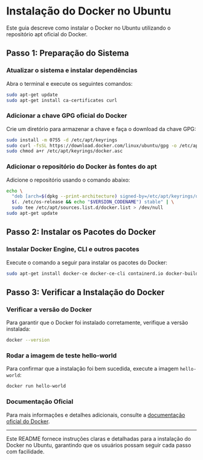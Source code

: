 # Instalação do Docker no Ubuntu

Este guia descreve como instalar o Docker no Ubuntu utilizando o repositório apt oficial do Docker.

## Passo 1: Preparação do Sistema

### Atualizar o sistema e instalar dependências
Abra o terminal e execute os seguintes comandos:
```bash
sudo apt-get update
sudo apt-get install ca-certificates curl
```

### Adicionar a chave GPG oficial do Docker
Crie um diretório para armazenar a chave e faça o download da chave GPG:
```bash
sudo install -m 0755 -d /etc/apt/keyrings
sudo curl -fsSL https://download.docker.com/linux/ubuntu/gpg -o /etc/apt/keyrings/docker.asc
sudo chmod a+r /etc/apt/keyrings/docker.asc
```

### Adicionar o repositório do Docker às fontes do apt
Adicione o repositório usando o comando abaixo:
```bash
echo \
  "deb [arch=$(dpkg --print-architecture) signed-by=/etc/apt/keyrings/docker.asc] https://download.docker.com/linux/ubuntu \
  $(. /etc/os-release && echo "$VERSION_CODENAME") stable" | \
  sudo tee /etc/apt/sources.list.d/docker.list > /dev/null
sudo apt-get update
```

## Passo 2: Instalar os Pacotes do Docker

### Instalar Docker Engine, CLI e outros pacotes
Execute o comando a seguir para instalar os pacotes do Docker:
```bash
sudo apt-get install docker-ce docker-ce-cli containerd.io docker-buildx-plugin docker-compose-plugin
```

## Passo 3: Verificar a Instalação do Docker

### Verificar a versão do Docker
Para garantir que o Docker foi instalado corretamente, verifique a versão instalada:
```bash
docker --version
```

### Rodar a imagem de teste hello-world
Para confirmar que a instalação foi bem sucedida, execute a imagem `hello-world`:
```bash
docker run hello-world
```

### Documentação Oficial

Para mais informações e detalhes adicionais, consulte a [documentação oficial do Docker](https://docs.docker.com/engine/install/ubuntu/).

---

Este README fornece instruções claras e detalhadas para a instalação do Docker no Ubuntu, garantindo que os usuários possam seguir cada passo com facilidade.
